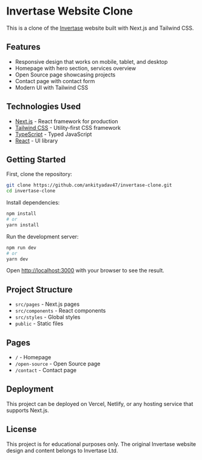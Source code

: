 # Invertase Website Clone

This is a clone of the [Invertase](https://invertase.io/) website built with Next.js and Tailwind CSS.

## Features

- Responsive design that works on mobile, tablet, and desktop
- Homepage with hero section, services overview
- Open Source page showcasing projects
- Contact page with contact form
- Modern UI with Tailwind CSS

## Technologies Used

- [Next.js](https://nextjs.org/) - React framework for production
- [Tailwind CSS](https://tailwindcss.com/) - Utility-first CSS framework
- [TypeScript](https://www.typescriptlang.org/) - Typed JavaScript
- [React](https://reactjs.org/) - UI library

## Getting Started

First, clone the repository:

```bash
git clone https://github.com/ankityadav47/invertase-clone.git
cd invertase-clone
```

Install dependencies:

```bash
npm install
# or
yarn install
```

Run the development server:

```bash
npm run dev
# or
yarn dev
```

Open [http://localhost:3000](http://localhost:3000) with your browser to see the result.

## Project Structure

- `src/pages` - Next.js pages
- `src/components` - React components
- `src/styles` - Global styles
- `public` - Static files

## Pages

- `/` - Homepage
- `/open-source` - Open Source page
- `/contact` - Contact page

## Deployment

This project can be deployed on Vercel, Netlify, or any hosting service that supports Next.js.

## License

This project is for educational purposes only. The original Invertase website design and content belongs to Invertase Ltd.